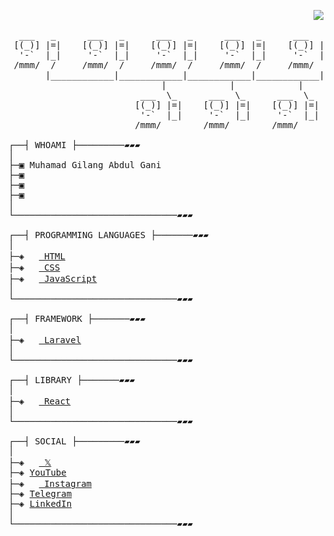 <pre>

<img align="right" src="https://komarev.com/ghpvc/?username=mgilangggggg&abbreviated=true&color=ff69b4"/>

  ___   _      ___   _      ___   _      ___   _      ___   _      ___   _
 [(_)] |=|    [(_)] |=|    [(_)] |=|    [(_)] |=|    [(_)] |=|    [(_)] |=|
  '-`  |_|     '-`  |_|     '-`  |_|     '-`  |_|     '-`  |_|     '-`  |_|
 /mmm/  /     /mmm/  /     /mmm/  /     /mmm/  /     /mmm/  /     /mmm/  /
       |____________|____________|____________|____________|____________|
                             |            |            |
                         ___  \_      ___  \_      ___  \_
                        [(_)] |=|    [(_)] |=|    [(_)] |=|
                         '-`  |_|     '-`  |_|     '-`  |_|
                        /mmm/        /mmm/        /mmm/

┌──┤ WHOAMI ├─────────▰▰▰
│
├─▣ Muhamad Gilang Abdul Gani
├─▣ 
├─▣ 
├─▣ 
│
└───────────────────────────────▰▰▰

┌──┤ PROGRAMMING LANGUAGES ├───────▰▰▰
│
├─◈ <a href=""><img src="https://skillicons.dev/icons?i=html" width="15" /> HTML</a>
├─◈ <a href=""><img src="https://skillicons.dev/icons?i=css" width="15" /> CSS</a>
├─◈ <a href=""><img src="https://skillicons.dev/icons?i=js" width="15" /> JavaScript</a>
│
└───────────────────────────────▰▰▰

┌──┤ FRAMEWORK ├───────▰▰▰
│
├─◈ <a href=""><img src="https://skillicons.dev/icons?i=laravel&theme=light" width="15" /> Laravel</a>
│
└───────────────────────────────▰▰▰

┌──┤ LIBRARY ├───────▰▰▰
│
├─◈ <a href=""><img src="https://skillicons.dev/icons?i=react&theme=light" width="15" /> React</a>
│
└───────────────────────────────▰▰▰

┌──┤ SOCIAL ├─────────▰▰▰
│
├─◈ <a href="https://twitter.com/mgilangggggg"><img src="https://skillicons.dev/icons?i=twitter" width="15"/> 𝕏</a>
├─◈ <a href="https://www.youtube.com/c/mgilangggggg">YouTube</a>
├─◈ <a href=""><img src="https://skillicons.dev/icons?i=instagram" width="15" /> Instagram</a>
├─◈ <a href="https://t.me/mgilangggggg">Telegram</a>
├─◈ <a href="https://www.linkedin.com/in/mgilangggggg">LinkedIn</a>
│
└───────────────────────────────▰▰▰

</pre>